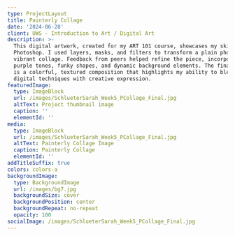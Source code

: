 ```yaml
---
type: ProjectLayout
title: Painterly Collage
date: '2024-06-28'
client: UWS - Introduction to Art / Digital Art
description: >-
  This digital artwork, created for my ART 101 course, showcases my skills with
  Photoshop. I used layers, masks, and filters to transform a plain photo into a
  vibrant collage. Feedback from peers helped refine the piece, incorporating
  purple tones, funky shapes, and dynamic background elements. The final result
  is a colorful, textured composition that highlights my ability to blend
  digital techniques with creative expression.
featuredImage:
  type: ImageBlock
  url: /images/SchlueterSarah_Week5_PCollage_Final.jpg
  altText: Project thumbnail image
  caption: ''
  elementId: ''
media:
  type: ImageBlock
  url: /images/SchlueterSarah_Week5_PCollage_Final.jpg
  altText: Painterly Collage Image
  caption: Painterly Collage
  elementId: ''
addTitleSuffix: true
colors: colors-a
backgroundImage:
  type: BackgroundImage
  url: /images/bg7.jpg
  backgroundSize: cover
  backgroundPosition: center
  backgroundRepeat: no-repeat
  opacity: 100
socialImage: /images/SchlueterSarah_Week5_PCollage_Final.jpg
---
```

